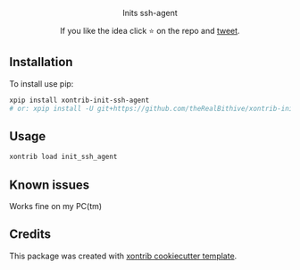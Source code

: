 <p align="center">
Inits ssh-agent
</p>

<p align="center">  
If you like the idea click ⭐ on the repo and <a href="https://twitter.com/intent/tweet?text=Nice%20xontrib%20for%20the%20xonsh%20shell!&url=https://github.com/theRealBithive/xontrib-init-ssh-agent" target="_blank">tweet</a>.
</p>


## Installation

To install use pip:

```bash
xpip install xontrib-init-ssh-agent
# or: xpip install -U git+https://github.com/theRealBithive/xontrib-init-ssh-agent
```

## Usage

```bash
xontrib load init_ssh_agent
```



## Known issues

Works fine on my PC(tm)

## Credits

This package was created with [xontrib cookiecutter template](https://github.com/xonsh/xontrib-cookiecutter).
